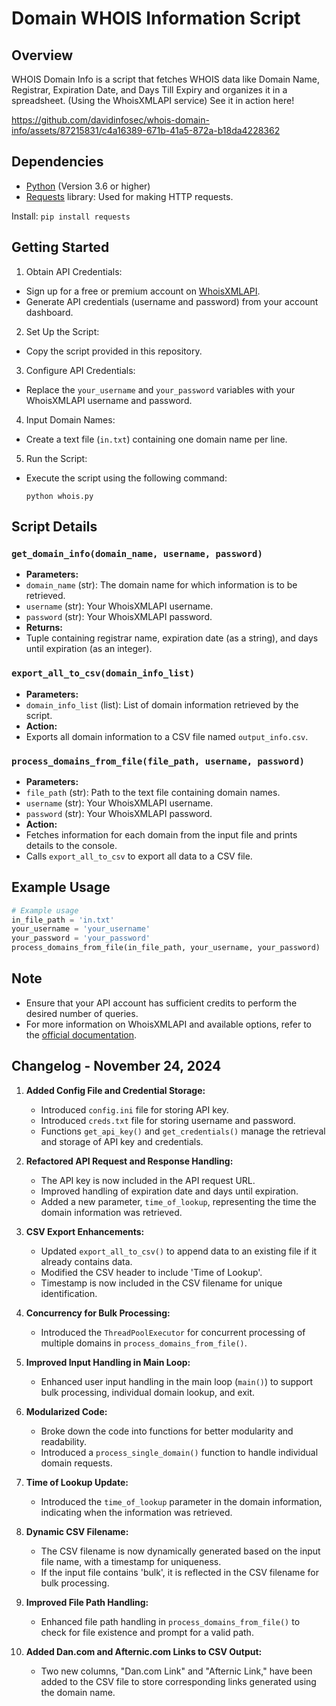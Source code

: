 # Domain WHOIS Information Script

## Overview
WHOIS Domain Info is a script that fetches WHOIS data like Domain Name, Registrar, Expiration Date, and Days Till Expiry and organizes it in a spreadsheet. (Using the WhoisXMLAPI service) See it in action here!


https://github.com/davidinfosec/whois-domain-info/assets/87215831/c4a16389-671b-41a5-872a-b18da4228362

## Dependencies
- [Python](https://www.python.org/downloads/) (Version 3.6 or higher)
- [Requests](https://docs.python-requests.org/en/latest/) library: Used for making HTTP requests.

Install:
``pip install requests``


## Getting Started
1. Obtain API Credentials:
 - Sign up for a free or premium account on [WhoisXMLAPI](https://www.whoisxmlapi.com/).
 - Generate API credentials (username and password) from your account dashboard.

2. Set Up the Script:
 - Copy the script provided in this repository.

3. Configure API Credentials:
 - Replace the `your_username` and `your_password` variables with your WhoisXMLAPI username and password.

4. Input Domain Names:
 - Create a text file (`in.txt`) containing one domain name per line.

5. Run the Script:
 - Execute the script using the following command:
   ```
   python whois.py
   ```

## Script Details

### `get_domain_info(domain_name, username, password)`
- **Parameters:**
- `domain_name` (str): The domain name for which information is to be retrieved.
- `username` (str): Your WhoisXMLAPI username.
- `password` (str): Your WhoisXMLAPI password.
- **Returns:**
- Tuple containing registrar name, expiration date (as a string), and days until expiration (as an integer).

### `export_all_to_csv(domain_info_list)`
- **Parameters:**
- `domain_info_list` (list): List of domain information retrieved by the script.
- **Action:**
- Exports all domain information to a CSV file named `output_info.csv`.

### `process_domains_from_file(file_path, username, password)`
- **Parameters:**
- `file_path` (str): Path to the text file containing domain names.
- `username` (str): Your WhoisXMLAPI username.
- `password` (str): Your WhoisXMLAPI password.
- **Action:**
- Fetches information for each domain from the input file and prints details to the console.
- Calls `export_all_to_csv` to export all data to a CSV file.

## Example Usage
```python
# Example usage
in_file_path = 'in.txt'
your_username = 'your_username'
your_password = 'your_password'
process_domains_from_file(in_file_path, your_username, your_password)
```

## Note

- Ensure that your API account has sufficient credits to perform the desired number of queries.
- For more information on WhoisXMLAPI and available options, refer to the [official documentation](https://www.whoisxmlapi.com/).

## Changelog - November 24, 2024

1. **Added Config File and Credential Storage:**
    - Introduced `config.ini` file for storing API key.
    - Introduced `creds.txt` file for storing username and password.
    - Functions `get_api_key()` and `get_credentials()` manage the retrieval and storage of API key and credentials.

2. **Refactored API Request and Response Handling:**
    - The API key is now included in the API request URL.
    - Improved handling of expiration date and days until expiration.
    - Added a new parameter, `time_of_lookup`, representing the time the domain information was retrieved.

3. **CSV Export Enhancements:**
    - Updated `export_all_to_csv()` to append data to an existing file if it already contains data.
    - Modified the CSV header to include 'Time of Lookup'.
    - Timestamp is now included in the CSV filename for unique identification.

4. **Concurrency for Bulk Processing:**
    - Introduced the `ThreadPoolExecutor` for concurrent processing of multiple domains in `process_domains_from_file()`.

5. **Improved Input Handling in Main Loop:**
    - Enhanced user input handling in the main loop (`main()`) to support bulk processing, individual domain lookup, and exit.

6. **Modularized Code:**
    - Broke down the code into functions for better modularity and readability.
    - Introduced a `process_single_domain()` function to handle individual domain requests.

7. **Time of Lookup Update:**
    - Introduced the `time_of_lookup` parameter in the domain information, indicating when the information was retrieved.

8. **Dynamic CSV Filename:**
    - The CSV filename is now dynamically generated based on the input file name, with a timestamp for uniqueness.
    - If the input file contains 'bulk', it is reflected in the CSV filename for bulk processing.

9. **Improved File Path Handling:**
    - Enhanced file path handling in `process_domains_from_file()` to check for file existence and prompt for a valid path.
   
10. **Added Dan.com and Afternic.com Links to CSV Output:**
    - Two new columns, "Dan.com Link" and "Afternic Link," have been added to the CSV file to store corresponding links generated using the domain name.

